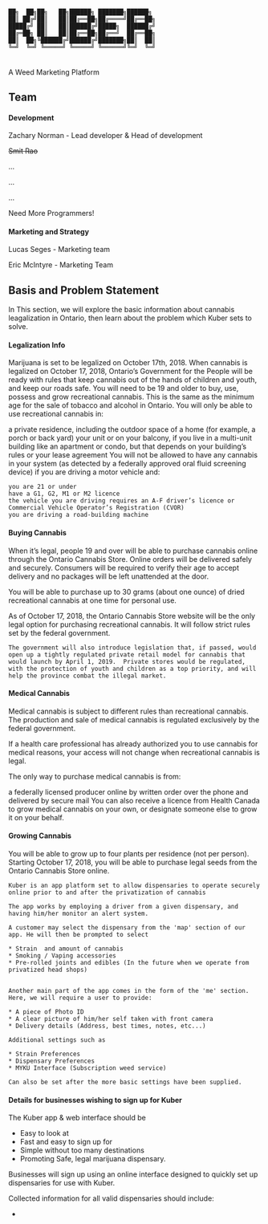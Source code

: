 ```

██╗  ██╗██╗   ██╗██████╗ ███████╗██████╗ 
██║ ██╔╝██║   ██║██╔══██╗██╔════╝██╔══██╗
█████╔╝ ██║   ██║██████╔╝█████╗  ██████╔╝
██╔═██╗ ██║   ██║██╔══██╗██╔══╝  ██╔══██╗
██║  ██╗╚██████╔╝██████╔╝███████╗██║  ██║
╚═╝  ╚═╝ ╚═════╝ ╚═════╝ ╚══════╝╚═╝  ╚═╝
                                         
```
#### 
A Weed Marketing Platform

## Team
#### Development
Zachary Norman - Lead developer & Head of development

~~Smit Rao~~

...

...

...

Need More Programmers!

#### Marketing and Strategy
Lucas Seges - Marketing team

Eric McIntyre - Marketing Team


## Basis and Problem Statement
In This section, we will explore the basic information about cannabis leagalization in Ontario, then learn about the problem which Kuber sets to solve.

#### Legalization Info
Marijuana is set to be legalized on October 17th, 2018. When cannabis is legalized on October 17, 2018, Ontario’s Government for the People will be ready with rules that keep cannabis out of the hands of children and youth,
 and keep our roads safe. You will need to be 19 and older to buy, use, possess and grow recreational cannabis. This is the same as the minimum age for the sale of tobacco and alcohol in Ontario.
You will only be able to use recreational cannabis in:

a private residence, including the outdoor space of a home (for example, a porch or back yard)
your unit or on your balcony, if you live in a multi-unit building like an apartment or condo, but that depends on your building’s rules or your lease agreement
You will not be allowed to have any cannabis in your system (as detected by a federally approved oral fluid screening device) if you are driving a motor vehicle and:
```
you are 21 or under
have a G1, G2, M1 or M2 licence
the vehicle you are driving requires an A-F driver’s licence or Commercial Vehicle Operator’s Registration (CVOR)
you are driving a road-building machine
```
#### Buying Cannabis
When it’s legal, people 19 and over will be able to purchase cannabis online through the Ontario Cannabis Store. Online orders will be delivered safely and securely. Consumers will be required to verify their age to accept delivery and no packages will be left unattended at the door.

You will be able to purchase up to 30 grams (about one ounce) of dried recreational cannabis at one time for personal use.

As of October 17, 2018, the Ontario Cannabis Store website will be the only legal option for purchasing recreational cannabis. It will follow strict rules set by the federal government.
```
The government will also introduce legislation that, if passed, would open up a tightly regulated private retail model for cannabis that would launch by April 1, 2019.  Private stores would be regulated, with the protection of youth and children as a top priority, and will help the province combat the illegal market.
```

#### Medical Cannabis
Medical cannabis is subject to different rules than recreational cannabis. The production and sale of medical cannabis is regulated exclusively by the federal government.

If a health care professional has already authorized you to use cannabis for medical reasons, your access will not change when recreational cannabis is legal.

The only way to purchase medical cannabis is from:

a federally licensed producer online
by written order
over the phone and delivered by secure mail
You can also receive a licence from Health Canada to grow medical cannabis on your own, or designate someone else to grow it on your behalf.

#### Growing Cannabis
You will be able to grow up to four plants per residence (not per person). Starting October 17, 2018, you will be able to purchase legal seeds from the Ontario Cannabis Store online.


```
Kuber is an app platform set to allow dispensaries to operate securely online prior to and after the privatization of cannabis

The app works by employing a driver from a given dispensary, and having him/her monitor an alert system.

A customer may select the dispensary from the 'map' section of our app. He will then be prompted to select

* Strain  and amount of cannabis
* Smoking / Vaping accessories
* Pre-rolled joints and edibles (In the future when we operate from privatized head shops)


Another main part of the app comes in the form of the 'me' section. Here, we will require a user to provide:

* A piece of Photo ID
* A clear picture of him/her self taken with front camera
* Delivery details (Address, best times, notes, etc...)

Additional settings such as

* Strain Preferences
* Dispensary Preferences
* MYKU Interface (Subscription weed service)

Can also be set after the more basic settings have been supplied.
``` 

#### Details for businesses wishing to sign up for Kuber

The Kuber app & web interface should be

* Easy to look at
* Fast and easy to sign up for
* Simple without too many destinations
* Promoting Safe, legal marijuana dispensary.

Businesses will sign up using an online interface designed to quickly set up dispensaries for use with Kuber.

Collected information for all valid dispensaries should include:

*
